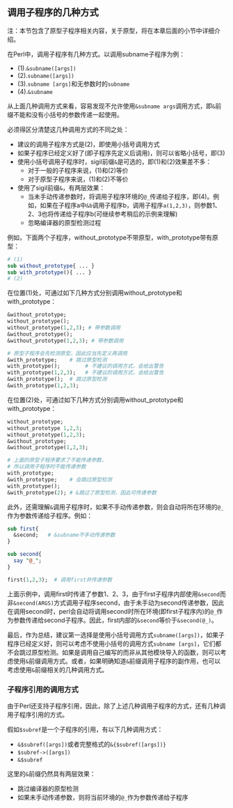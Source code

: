 ## 调用子程序的几种方式

注：本节包含了原型子程序相关内容，关于原型，将在本章后面的小节中详细介绍。

在Perl中，调用子程序有几种方式。以调用subname子程序为例：
- (1).`&subname([args])`  
- (2).`subname([args])`  
- (3).`subname [args]`和无参数时的`subname`  
- (4).`&subname`  

从上面几种调用方式来看，容易发现不允许使用`&subname args`调用方式，即`&`前缀不能和没有小括号的参数传递一起使用。

必须得区分清楚这几种调用方式的不同之处：  

- 建议的调用子程序方式是(2)，即使用小括号调用方式  
- 如果子程序已经定义好了(即子程序先定义后调用)，则可以省略小括号，即(3)  
- 使用小括号调用子程序时，sigil前缀`&`是可选的，即(1)和(2)效果差不多：  
  - 对于一般的子程序来说，(1)和(2)等价  
  - 对于原型子程序来说，(1)和(2)不等价  
- 使用了sigil前缀`&`，有两层效果：  
  - 当未手动传递参数时，将调用子程序环境的`@_`传递给子程序，即(4)。例如，如果在子程序a中`&b`调用子程序b，调用子程序`a(1,2,3)`，则参数1、2、3也将传递给子程序b(可继续参考稍后的示例来理解)  
  - 忽略编译器的原型检测过程  

例如，下面两个子程序，without_prototype不带原型，with_prototype带有原型：

```perl
# (1)
sub without_prototype{ ... }
sub with_prototype(){ ... }
# (2)
```

在位置(1)处，可通过如下几种方式分别调用without_prototype和with_prototype：

```perl
&without_prototype;
without_prototype();
without_prototype(1,2,3); # 带参数调用
&without_prototype();
&without_prototype(1,2,3); # 带参数调用

# 原型子程序会先检测原型，因此应当先定义再调用
&with_prototype;    # 跳过原型检测
with_prototype();        # 不建议的调用方式，会给出警告
with_prototype(1,2,3);   # 不建议的调用方式，会给出警告
&with_prototype();  # 跳过原型检测
&with_prototype(1,2,3);
```

在位置(2)处，可通过如下几种方式分别调用without_prototype和with_prototype：

```perl
without_prototype;
without_prototype 1,2,3;
without_prototype(1,2,3);
&without_prototype;
&without_prototype(1,2,3);

# 上面的原型子程序要求了不能传递参数，
# 所以调用子程序时不能传递参数
with_prototype;     
&with_prototype;    # 会跳过原型检测
with_prototype();
&with_prototype(2); # &跳过了原型检测，因此可传递参数
```

此外，还需理解`&`调用子程序时，如果不手动传递参数，则会自动将所在环境的`@_`作为参数传递给子程序。例如：

```perl
sub first{
  &second;   # &subname不手动传递参数
}

sub second{
  say "@_";
}

first(1,2,3);  # 调用first并传递参数
```

上面示例中，调用first时传递了参数1、2、3，由于first子程序内部使用`&second`而非`&second(ARGS)`方式调用子程序second，由于未手动为second传递参数，因此在调用second时，perl会自动将调用second时所在环境(即first子程序内)的`@_`作为参数传递给second子程序。因此，first内部的`&second`等价于`&second(@_)`。

最后，作为总结，建议第一选择是使用小括号调用方式`subname([args])`，如果子程序已经定义好，则可以考虑不使用小括号的调用方式`subname [args]`，它们都不会跳过原型检测。如果是调用自己编写的而非从其他模块导入的函数，则可以考虑使用`&`前缀调用方式。或者，如果明确知道`&`前缀调用子程序的副作用，也可以考虑使用`&`前缀相关的几种调用方式。

### 子程序引用的调用方式

由于Perl还支持子程序引用，因此，除了上述几种调用子程序的方式，还有几种调用子程序引用的方式。

假如`$subref`是一个子程序的引用，有以下几种调用方式：  

- `&$subref([args])`或者完整格式的`&{$subref([args])}`  
- `$subref->([args])`  
- `&$subref`  

这里的`&`前缀仍然具有两层效果：  

- 跳过编译器的原型检测  
- 如果未手动传递参数，则将当前环境的`@_`作为参数传递给子程序  
